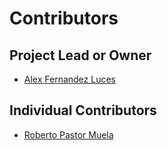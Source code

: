 # Contributors

## Project Lead or Owner

* [Alex Fernandez Luces](https://github.com/AlejandroFernandezLuces)

## Individual Contributors

* [Roberto Pastor Muela](https://github.com/RobPasMue)
